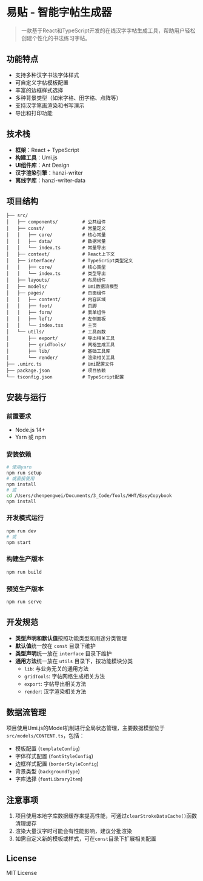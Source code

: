 # 易贴 - 智能字帖生成器

> 一款基于React和TypeScript开发的在线汉字字帖生成工具，帮助用户轻松创建个性化的书法练习字帖。

## 功能特点
- 支持多种汉字书法字体样式
- 可自定义字帖模板配置
- 丰富的边框样式选择
- 多种背景类型（如米字格、田字格、点阵等）
- 支持汉字笔画渲染和书写演示
- 导出和打印功能

## 技术栈
- **框架**：React + TypeScript
- **构建工具**：Umi.js
- **UI组件库**：Ant Design
- **汉字渲染引擎**：hanzi-writer
- **离线字库**：hanzi-writer-data

## 项目结构
```
├── src/
│   ├── components/         # 公共组件
│   ├── const/              # 常量定义
│   │   ├── core/           # 核心常量
│   │   ├── data/           # 数据常量
│   │   └── index.ts        # 常量导出
│   ├── context/            # React上下文
│   ├── interface/          # TypeScript类型定义
│   │   ├── core/           # 核心类型
│   │   └── index.ts        # 类型导出
│   ├── layouts/            # 布局组件
│   ├── models/             # Umi数据流模型
│   ├── pages/              # 页面组件
│   │   ├── content/        # 内容区域
│   │   ├── foot/           # 页脚
│   │   ├── form/           # 表单组件
│   │   ├── left/           # 左侧面板
│   │   └── index.tsx       # 主页
│   └── utils/              # 工具函数
│       ├── export/         # 导出相关工具
│       ├── gridTools/      # 网格生成工具
│       ├── lib/            # 基础工具库
│       └── render/         # 渲染相关工具
├── .umirc.ts               # Umi配置文件
├── package.json            # 项目依赖
└── tsconfig.json           # TypeScript配置
```

## 安装与运行

### 前置要求
- Node.js 14+ 
- Yarn 或 npm

### 安装依赖
```bash
# 使用yarn
npm run setup
# 或直接使用
npm install
# 或
cd /Users/chenpengwei/Documents/3_Code/Tools/HHT/EasyCopybook
npm install
```

### 开发模式运行
```bash
npm run dev
# 或
npm start
```

### 构建生产版本
```bash
npm run build
```

### 预览生产版本
```bash
npm run serve
```

## 开发规范
- **类型声明和默认值**按照功能类型和用途分类管理
- **默认值**统一放在 `const` 目录下维护
- **类型声明**统一放在 `interface` 目录下维护
- **通用方法**统一放在 `utils` 目录下，按功能模块分类
  - `lib`: 与业务无关的通用方法
  - `gridTools`: 字帖网格生成相关方法
  - `export`: 字帖导出相关方法
  - `render`: 汉字渲染相关方法

## 数据流管理
项目使用Umi.js的Model机制进行全局状态管理，主要数据模型位于`src/models/CONTENT.ts`，包括：
- 模板配置 (`templateConfig`)
- 字体样式配置 (`fontStyleConfig`)
- 边框样式配置 (`borderStyleConfig`)
- 背景类型 (`backgroundType`)
- 字库选择 (`fontLibraryItem`)

## 注意事项
1. 项目使用本地字库数据缓存来提高性能，可通过`clearStrokeDataCache()`函数清理缓存
2. 渲染大量汉字时可能会有性能影响，建议分批渲染
3. 如需自定义新的模板或样式，可在`const`目录下扩展相关配置

## License
MIT License
